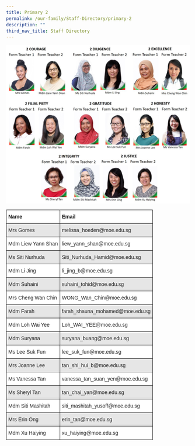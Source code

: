 ```yaml
---
title: Primary 2
permalink: /our-family/Staff-Directory/primary-2
description: ""
third_nav_title: Staff Directory
---
```

![](/images/Primary-2-2022.jpg)

<style type="text/css">
.tg  {border-collapse:collapse;border-spacing:0;}
.tg td{border-color:black;border-style:solid;border-width:1px;font-family:Arial, sans-serif;font-size:14px;
  overflow:hidden;padding:10px 5px;word-break:normal;}
.tg th{border-color:black;border-style:solid;border-width:1px;font-family:Arial, sans-serif;font-size:14px;
  font-weight:normal;overflow:hidden;padding:10px 5px;word-break:normal;}
.tg .tg-l2bf{background-color:#FFF;color:#222;font-weight:bold;text-align:left;vertical-align:top}
.tg .tg-h5mn{background-color:#E6E6E6;color:#222;text-align:left;vertical-align:middle}
.tg .tg-1ppo{background-color:#FFF;color:#222;text-align:left;vertical-align:middle}
</style>
<table class="tg">
<thead>
  <tr>
    <th class="tg-l2bf"><span style="font-weight:bold">Name</span></th>
    <th class="tg-l2bf"><span style="font-weight:bold">Email</span></th>
  </tr>
</thead>
<tbody>
  <tr>
    <td class="tg-h5mn">Mrs Gomes</td>
    <td class="tg-h5mn">melissa_hoeden@moe.edu.sg</td>
  </tr>
  <tr>
    <td class="tg-1ppo">Mdm Liew Yann Shan</td>
    <td class="tg-1ppo">liew_yann_shan@moe.edu.sg</td>
  </tr>
  <tr>
    <td class="tg-h5mn">Ms Siti Nurhuda</td>
    <td class="tg-h5mn">Siti_Nurhuda_Hamid@moe.edu.sg</td>
  </tr>
  <tr>
    <td class="tg-1ppo">Mdm Li Jing</td>
    <td class="tg-1ppo">li_jing_b@moe.edu.sg</td>
  </tr>
  <tr>
    <td class="tg-h5mn">Mdm Suhaini</td>
    <td class="tg-h5mn">suhaini_tohid@moe.edu.sg</td>
  </tr>
  <tr>
    <td class="tg-1ppo">Mrs Cheng Wan Chin</td>
    <td class="tg-1ppo">WONG_Wan_Chin@moe.edu.sg</td>
  </tr>
  <tr>
    <td class="tg-h5mn">Mdm Farah</td>
    <td class="tg-h5mn">farah_shauna_mohamed@moe.edu.sg</td>
  </tr>
  <tr>
    <td class="tg-1ppo">Mdm Loh Wai Yee</td>
    <td class="tg-1ppo">Loh_WAI_YEE@moe.edu.sg</td>
  </tr>
  <tr>
    <td class="tg-h5mn">Mdm Suryana</td>
    <td class="tg-h5mn">suryana_buang@moe.edu.sg</td>
  </tr>
  <tr>
    <td class="tg-1ppo">Ms Lee Suk Fun</td>
    <td class="tg-1ppo">lee_suk_fun@moe.edu.sg</td>
  </tr>
  <tr>
    <td class="tg-h5mn">Mrs Joanne Lee</td>
    <td class="tg-h5mn">tan_shi_hui_b@moe.edu.sg</td>
  </tr>
  <tr>
    <td class="tg-1ppo">Ms Vanessa Tan</td>
    <td class="tg-1ppo">vanessa_tan_suan_yen@moe.edu.sg</td>
  </tr>
  <tr>
    <td class="tg-h5mn">Ms Sheryl Tan</td>
    <td class="tg-h5mn">tan_chai_yan@moe.edu.sg</td>
  </tr>
  <tr>
    <td class="tg-1ppo">Mdm Siti Mashitah</td>
    <td class="tg-1ppo">siti_mashitah_yusoff@moe.edu.sg</td>
  </tr>
  <tr>
    <td class="tg-h5mn">Mrs Erin Ong</td>
    <td class="tg-h5mn">erin_tan@moe.edu.sg</td>
  </tr>
  <tr>
    <td class="tg-1ppo">Mdm Xu Haiying</td>
    <td class="tg-1ppo">xu_haiying@moe.edu.sg</td>
  </tr>
</tbody>
</table>